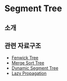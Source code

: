# Segment Tree

## 소개





## 관련 자료구조

- [Fenwick Tree](./fenwick/fenwick.md)
- [Merge Sort Tree](./mergesorttree/mergesorttree.md)
- [Dynamic Segment Tree](./dynamicsegmenttree/dynamicsegmenttree.md)
- [Lazy Propagation](./lazypropagation/lazypropagation.md)

